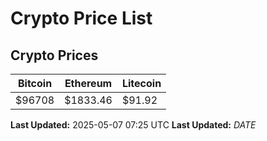 # Crypto Price List

## Crypto Prices
| Bitcoin | Ethereum | Litecoin |
| ------- | -------- | -------- |
| $96708 | $1833.46 | $91.92 |
**Last Updated:** 2025-05-07 07:25 UTC
**Last Updated:** $DATE$
